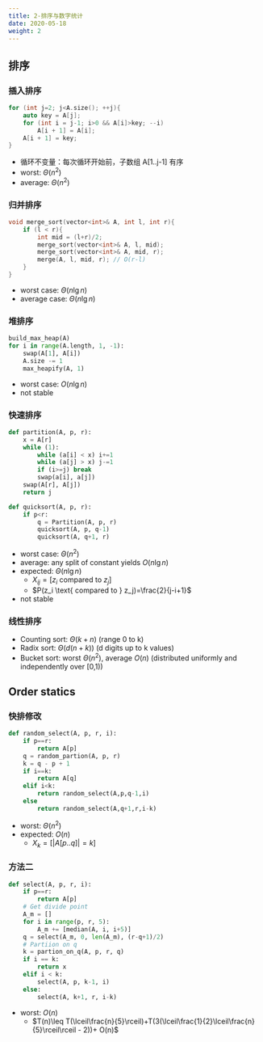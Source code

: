 ```yaml
---
title: 2-排序与数字统计
date: 2020-05-18
weight: 2
---
```


## 排序

### 插入排序

```cpp
for (int j=2; j<A.size(); ++j){
    auto key = A[j];
    for (int i = j-1; i>0 && A[i]>key; --i)
        A[i + 1] = A[i];
    A[i + 1] = key;
}
```

- 循环不变量：每次循环开始前，子数组 A[1..j-1] 有序
- worst: $\Theta(n^2)$
- average: $\Theta(n^2)$

### 归并排序

```cpp
void merge_sort(vector<int>& A, int l, int r){
    if (l < r){
        int mid = (l+r)/2;
        merge_sort(vector<int>& A, l, mid);
        merge_sort(vector<int>& A, mid, r);
        merge(A, l, mid, r); // O(r-l)
    }
}
```

- worst case: $\Theta(n\lg n)$
- average case: $\Theta(n\lg n)$

### 堆排序

```python
build_max_heap(A)
for i in range(A.length, 1, -1):
    swap(A[1], A[i])
    A.size -= 1
    max_heapify(A, 1)
```

- worst case: $O(n\lg n)$
- not stable

### 快速排序

```python
def partition(A, p, r):
    x = A[r]
    while (1):
        while (a[i] < x) i+=1
        while (a[j] > x) j-=1
        if (i>=j) break
        swap(a[i], a[j])
    swap(A[r], A[j])
    return j

def quicksort(A, p, r):
    if p<r:
        q = Partition(A, p, r)
        quicksort(A, p, q-1)
        quicksort(A, q+1, r)
```

- worst case: $\Theta(n^2)$
- average: any split of constant yields $O(n\lg n)$
- expected: $\Theta(n\lg n)$
  - $X_{ij}=[z_i \text{ compared to } z_j]$
  - $P(z_i \text{ compared to } z_j)=\frac{2}{j-i+1}$
- not stable

### 线性排序

- Counting sort: $\Theta(k+n)$ (range 0 to k)
- Radix sort: $\Theta(d(n+k))$ (d digits up to k values)
- Bucket sort: worst $\Theta(n^2)$, average $O(n)$ (distributed uniformly and independently over [0,1))

## Order statics

### 快排修改

```python
def random_select(A, p, r, i):
    if p==r:
        return A[p]
    q = random_partion(A, p, r)
    k = q - p + 1
    if i==k:
        return A[q]
    elif i<k:
        return random_select(A,p,q-1,i)
    else
        return random_select(A,q+1,r,i-k)
```

- worst: $\Theta(n^2)$
- expected: $O(n)$
  - $X_k = [|A[p..q]|=k]$

### 方法二

```python
def select(A, p, r, i):
    if p==r:
        return A[p]
    # Get divide point
    A_m = []
    for i in range(p, r, 5):
        A_m += [median(A, i, i+5)]
    q = select(A_m, 0, len(A_m), (r-q+1)/2)
    # Partiion on q
    k = partion_on_q(A, p, r, q)
    if i == k:
        return x
    elif i < k:
        select(A, p, k-1, i)
    else:
        select(A, k+1, r, i-k)
```

- worst: $O(n)$
  - $T(n)\leq T(\lceil\frac{n}{5}\rceil)+T(3(\lceil\frac{1}{2}\lceil\frac{n}{5}\rceil\rceil - 2))+ O(n)$
